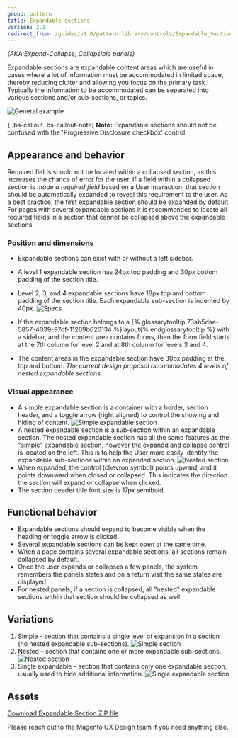 ```yaml
---
group: pattern
title: Expandable sections
version: 2.1
redirect_from: /guides/v1.0/pattern-library/controls/Expandable_Sections/expand-collapse.html
---
```

_(AKA Expand-Collapse, Collapsible panels)_

Expandable sections are expandable content areas which are useful in cases where a lot of information must be accommodated in limited space, thereby reducing clutter and allowing you focus on the primary task. Typically the information to be accommodated can be separated into various sections and/or sub-sections, or topics.

![General example](img/example_general.png)

{:.bs-callout .bs-callout-note}
**Note:** Expandable sections should not be confused with the 'Progressive Disclosure checkbox' control.

## Appearance and behavior

Required fields should not be located within a collapsed section, as this increases the chance of error for the user. If a field within a collapsed section is _made a required field_ based on a User interaction, that section should be automatically expanded to reveal this requirement to the user. As a best practice, the first expandable section should be expanded by default. For pages with several expandable sections it is recommended to locate all required fields in a section that cannot be collapsed above the expandable sections.

### Position and dimensions

* Expandable sections can exist with or without a left sidebar.
* A level 1 expandable section has 24px top padding and 30px bottom padding of the section title.
* Level 2, 3, and 4 expandable sections have 18px top and bottom padding of the section title. Each expandable sub-section is indented by 40px.
![Specs](img/specs.png)

* If the expandable section belongs to a {% glossarytooltip 73ab5daa-5857-4039-97df-11269b626134 %}layout{% endglossarytooltip %} with a sidebar, and the content area contains forms, then the form field starts at the 7th column for level 2 and at 8th column for levels 3 and 4.
* The content areas in the expandable section have 30px padding at the top and bottom. _The current design proposal accommodates 4 levels of nested expandable sections._

### Visual appearance

* A simple expandable section is a container with a border, section header, and a toggle arrow (right aligned) to control the showing and hiding of content.
![Simple expandable section](img/simple.png)
* A nested expandable section is a sub-section within an expandable section. The nested expandable section has all the same features as the "simple" expandable section, however the expandd and collapse control is located on the left. This is to help the User more easily identify the expandable sub-sections within an expanded section.
![Nested section](img/nested.png)
* When expanded, the control (chevron symbol) points upward, and it points downward when closed or collapsed. This indicates the direction the section will expand or collapse when clicked.
* The section deader title font size is 17px semibold.

## Functional behavior

* Expandable sections should expand to become visible when the heading or toggle arrow is clicked.
* Several expandable sections can be kept open at the same time.
* When a page contains several expandable sections, all sections remain collapsed by default.
* Once the user expands or collapses a few panels, the system remembers the panels states and on a return visit the same states are displayed.
* For nested panels, if a section is collapsed, all "nested" expandable sections within that section should be collapsed as well.

## Variations

1. Simple – section that contains a single level of expansion in a section (no nested expandable sub-sections).
![Simple section](img/simple_exp.png)
2. Nested – section that contains one or more expandable sub-sections.
![Nested section](img/nested_exp.png)
3. Single expandable – section that contains only one expandable section; usually used to hide additional information.
![Single expandable section](img/single_exp.png)

## Assets

[Download Expandable Section ZIP file](src/Magento_expandable_section.zip)

Please reach out to the Magento UX Design team if you need anything else.
